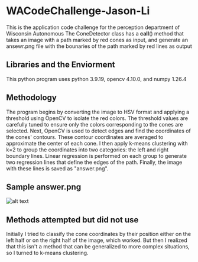# WACodeChallenge-Jason-Li
This is the application code challenge for the perception department of Wisconsin Autonomous
The ConeDetector class has a __call__() method that takes an image with a path marked by red cones as input, and generate an ansewr.png file with the bounaries of the path marked by red lines as output

## Libraries and the Enviorment
This python program uses python 3.9.19, opencv 4.10.0, and numpy 1.26.4

## Methodology
The program begins by converting the image to HSV format and applying a threshold using OpenCV to isolate the red colors. The threshold values are carefully tuned to ensure only the colors corresponding to the cones are selected. Next, OpenCV is used to detect edges and find the coordinates of the cones' contours. These contour coordinates are averaged to approximate the center of each cone. I then apply k-means clustering with k=2 to group the coordinates into two categories: the left and right boundary lines. Linear regression is performed on each group to generate two regression lines that define the edges of the path. Finally, the image with these lines is saved as "answer.png".

## Sample answer.png
![alt text](./answer.png)

## Methods attempted but did not use
Initially I tried to classify the cone coordinates by their position either on the left half or on the right half of the image, which worked. But then I realized that this isn't a method that can be generalized to more complex situations, so I turned to k-means clustering.
